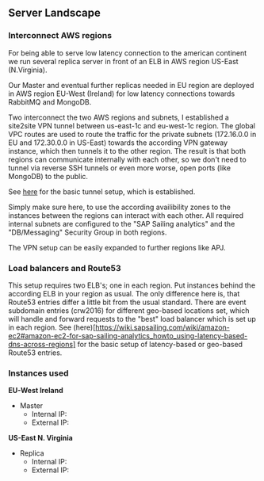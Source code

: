 ## Server Landscape

### Interconnect AWS regions

For being able to serve low latency connection to the american continent we run several replica server in front of an ELB in AWS region US-East (N.Virginia).

Our Master and eventual further replicas needed in EU region are deployed in AWS region EU-West (Ireland) for low latency connections towards RabbitMQ and MongoDB.

Two interconnect the two AWS regions and subnets, I established a site2site VPN tunnel between us-east-1c and eu-west-1c region. The global VPC routes are used to route the traffic for the private subnets (172.16.0.0 in EU and 172.30.0.0 in US-East) towards the according VPN gateway instance, which then tunnels it to the other region. The result is that both regions can communicate internally with each other, so we don't need to tunnel via reverse SSH tunnels or even more worse, open ports (like MongoDB) to the public.

See [here](http://aws.amazon.com/articles/0639686206802544) for the basic tunnel setup, which is established.

Simply make sure here, to use the according availibility zones to the instances between the regions can interact with each other. All required internal subnets are configured to the "SAP Sailing analytics" and the "DB/Messaging" Security Group in both regions. 

The VPN setup can be easily expanded to further regions like APJ.

### Load balancers and Route53

This setup requires two ELB's; one in each region. Put instances behind the according ELB in your region as usual.
The only difference here is, that Route53 entries differ a little bit from the usual standard. There are event subdomain entries (crw2016) for different geo-based locations set, which will handle and forward requests to the "best" load balancer which is set up in each region. See (here)[https://wiki.sapsailing.com/wiki/amazon-ec2#amazon-ec2-for-sap-sailing-analytics_howto_using-latency-based-dns-across-regions] for the basic setup of latency-based or geo-based Route53 entries.

### Instances used

**EU-West Ireland**

- Master
  - Internal IP:
  - External IP:

**US-East N. Virginia**

- Replica
  - Internal IP:
  - External IP: